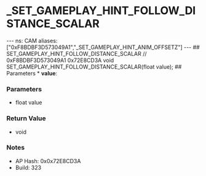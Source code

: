 # _SET_GAMEPLAY_HINT_FOLLOW_DISTANCE_SCALAR

--- ns: CAM aliases: ["0xF8BDBF3D573049A1","_SET_GAMEPLAY_HINT_ANIM_OFFSETZ"] --- ## SET_GAMEPLAY_HINT_FOLLOW_DISTANCE_SCALAR  // 0xF8BDBF3D573049A1 0x72E8CD3A void SET_GAMEPLAY_HINT_FOLLOW_DISTANCE_SCALAR(float value);  ## Parameters * **value**:

### Parameters
* float value

### Return Value
* void

### Notes
* AP Hash: 0x0x72E8CD3A
* Build: 323

